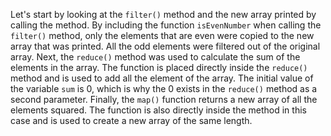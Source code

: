 Let's start by looking at the `filter()` method and the new array printed by calling the method. By including the function `isEvenNumber` when calling the `filter()` method, only the elements that are even were copied to the new array that was printed. All the odd elements were filtered out of the original array. Next, the `reduce()` method was used to calculate the sum of the elements in the array. The function is placed directly inside the `reduce()` method and is used to add all the element of the array. The initial value of the variable `sum` is 0, which is why the 0 exists in the `reduce()` method as a second parameter. Finally, the `map()` function returns a new array of all the elements squared. The function is also directly inside the method in this case and is used to create a new array of the same length.